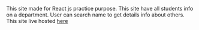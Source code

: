 This site made for React js practice purpose. 
This site have all students info on a department. 
User can search name to get details info about others. 
This site live hosted <a href='https://students-info-suny.netlify.app/'>here</a>
